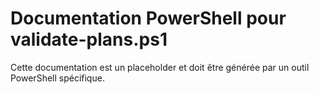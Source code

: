 # Documentation PowerShell pour validate-plans.ps1

Cette documentation est un placeholder et doit être générée par un outil PowerShell spécifique.
